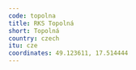 ```yaml
---
code: topolna
title: RKS Topolná
short: Topolná
country: czech
itu: cze
coordinates: 49.123611, 17.514444
---
```

